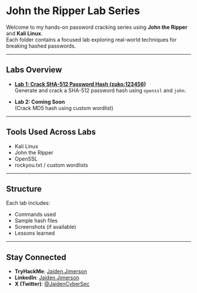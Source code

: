 # John the Ripper Lab Series

Welcome to my hands-on password cracking series using **John the Ripper** and **Kali Linux**.  
Each folder contains a focused lab exploring real-world techniques for breaking hashed passwords.

---

## Labs Overview

- **[Lab 1: Crack SHA-512 Password Hash (zuko:123456)](lab1/README-lab1.md)**  
  Generate and crack a SHA-512 password hash using `openssl` and `john`.

- **Lab 2: Coming Soon**  
  (Crack MD5 hash using custom wordlist)

---

## Tools Used Across Labs

- Kali Linux  
- John the Ripper  
- OpenSSL  
- rockyou.txt / custom wordlists  

---

## Structure

Each lab includes:
- Commands used  
- Sample hash files  
- Screenshots (if available)  
- Lessons learned

---

## Stay Connected

- **TryHackMe**: [Jaiden.Jimerson](https://tryhackme.com/p/Jaiden.Jimerson)  
- **LinkedIn**: [Jaiden Jimerson](https://www.linkedin.com/in/jaiden-jimerson-319995140)  
- **X (Twitter)**: [@JaidenCyberSec](https://x.com/JaidenCyberSec)
